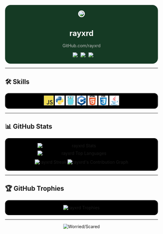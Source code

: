 <!-- Compact Profile Dashboard for rayxrd -->

<div align="center" style="background:#153a24; border-radius:18px; padding:18px 0; max-width:560px; margin:auto;">
  <img src="https://avatars.githubusercontent.com/u/your-github-id?v=4" width="80" style="border-radius:50%;border:3px solid #ffffff;">
  <h1 style="color:#ffffff; font-size:1.8em;">rayxrd</h1>
  <p style="color:#c0c0c0;">GitHub.com/rayxrd</p>
  <div>
    <img src="https://img.shields.io/twitter/follow/?logo=twitter&style=for-the-badge&color=000000" alt="" style="margin:0 3px;">
    <img src="https://img.shields.io/github/followers/rayxrd?label=Followers&style=for-the-badge&color=000000" style="margin:0 3px;">
    <img src="https://img.shields.io/github/stars/rayxrd?label=Stars&style=for-the-badge&color=000000" style="margin:0 3px;">
    <img src="https://komarev.com/ghpvc/?username=rayxrd&label=Profile%20views&color=000000&style=for-the-badge" style="margin:0 3px;">
  </div>
</div>

---

## 🛠️ Skills
<div align="center" style="background:#000000; border-radius:12px; margin:14px 0; padding:8px 0; max-width:560px;">
  <a href="https://www.w3schools.com/js/" target="_blank"><img src="https://raw.githubusercontent.com/devicons/devicon/master/icons/javascript/javascript-original.svg" width="32"></a>
  <a href="https://www.python.org/" target="_blank"><img src="https://raw.githubusercontent.com/devicons/devicon/master/icons/python/python-original.svg" width="32"></a>
  <a href="https://golang.org/" target="_blank"><img src="https://raw.githubusercontent.com/devicons/devicon/master/icons/go/go-original.svg" width="32"></a>
  <a href="https://www.cplusplus.com/" target="_blank"><img src="https://raw.githubusercontent.com/devicons/devicon/master/icons/cplusplus/cplusplus-original.svg" width="32"></a>
  <a href="https://www.w3schools.com/html/" target="_blank"><img src="https://raw.githubusercontent.com/devicons/devicon/master/icons/html5/html5-original-wordmark.svg" width="32"></a>
  <a href="https://www.w3schools.com/css/" target="_blank"><img src="https://raw.githubusercontent.com/devicons/devicon/master/icons/css3/css3-original-wordmark.svg" width="32"></a>
  <a href="https://www.java.com/" target="_blank"><img src="https://raw.githubusercontent.com/devicons/devicon/master/icons/java/java-original.svg" width="32"></a>
</div>

---

## 📊 GitHub Stats
<div align="center" style="background:#000000; border-radius:12px; margin:12px auto; padding:12px 0; max-width:560px;">
  <div style="display:flex;flex-wrap:wrap;justify-content:center;">
    <img src="https://github-readme-stats.vercel.app/api?username=rayxrd&show_icons=true&theme=dark&border_radius=12&bg_color=000000&title_color=ffffff&text_color=c0c0c0&icon_color=ffffff" width="290" alt="rayxrd Stats" style="margin:4px;">
    <img src="https://github-readme-stats.vercel.app/api/top-langs?username=rayxrd&show_icons=true&theme=dark&border_radius=12&bg_color=000000&title_color=ffffff&text_color=c0c0c0&icon_color=ffffff&layout=compact" width="290" alt="rayxrd Top Languages" style="margin:4px;">
  </div>
  <img src="https://github-readme-streak-stats.herokuapp.com/?user=rayxrd&theme=dark&background=000000&ring=ffffff&fire=ffffff&currStreakLabel=ffffff&sideNums=ffffff&sideLabels=c0c0c0&dates=c0c0c0&border_radius=12" width="560" alt="rayxrd Streak" style="margin:8px 0;">
  <img src="https://github-readme-activity-graph.vercel.app/graph?username=rayxrd&theme=react-dark&bg_color=000000&color=ffffff&line=ffffff&point=c0c0c0" width="560" alt="rayxrd's Contribution Graph" style="margin:8px 0;">
</div>

---

## 🏆 GitHub Trophies
<div align="center" style="background:#000000; border-radius:12px; padding:12px; max-width:560px; margin:auto;">
  <img src="https://github-profile-trophy.vercel.app/?username=rayxrd&theme=dark&no-frame=true&column=7" alt="rayxrd Trophies" style="margin:4px;">
</div>

---



<p align="center" style="margin-top:12px;">
  <img alt="Worried/Scared" width="560" src="https://raw.githubusercontent.com/rayxrd/rayxrd/47211229bb3336d16951ca863ed0c61929bf8a78/.github/worried-scared.gif">
</p>
